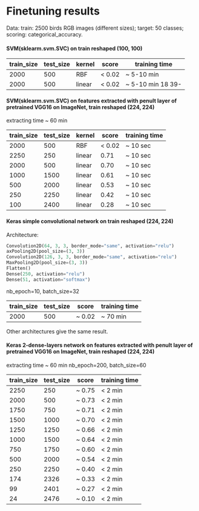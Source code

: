 # Finetuning results
Data: train: 2500 birds RGB images (different sizes); target: 50 classes; scoring: categorical_accuracy.
#### SVM(sklearm.svm.SVC) on train reshaped (100, 100)

train_size | test_size | kernel |score | training time
------------ | ------------- | ---------- | ------------- | ----------
2000 | 500 | RBF | < 0.02 | ~ 5-10 min
2000 | 500 | linear | < 0.02 | ~ 5-10 min 18 39- 

#### SVM(sklearm.svm.SVC) on features extracted with penult layer of pretrained VGG16 on ImageNet, train reshaped (224, 224)
extracting time ~ 60 min

train_size | test_size | kernel |score | training time
------------ | ------------- | ---------- | ------------- | ----------
2000 | 500 | RBF | < 0.02 | ~ 10 sec
2250 | 250 | linear | 0.71 | ~ 10 sec
2000 | 500 | linear | 0.70 | ~ 10 sec
1000 | 1500 | linear | 0.61 | ~ 10 sec
500 | 2000 | linear | 0.53 | ~ 10 sec
250 | 2250 | linear | 0.42 | ~ 10 sec
100 | 2400 | linear | 0.28 | ~ 10 sec

#### Keras simple convolutional network on train reshaped (224, 224)
Architecture:
```python
Convolution2D(64, 3, 3, border_mode="same", activation="relu")
axPooling2D(pool_size=(3, 3))
Convolution2D(126, 3, 3, border_mode="same", activation="relu")
MaxPooling2D(pool_size=(3, 3))
Flatten()
Dense(250, activation="relu")
Dense(51, activation="softmax")
```
nb_epoch=10, batch_size=32

train_size | test_size | score | training time
------------ | ------------- | ------------- | ----------
2000 | 500 | ~ 0.02 | ~ 70 min

Other architectures give the same result.

#### Keras 2-dense-layers network on features extracted with penult layer of pretrained VGG16 on ImageNet, train reshaped (224, 224)
extracting time ~ 60 min
nb_epoch=200, batch_size=60

train_size | test_size | score | training time
------------ | ------------- | ------------- | ----------
2250 | 250 | ~ 0.75 | < 2 min
2000 | 500 | ~ 0.73 | < 2 min
1750 | 750 | ~ 0.71 | < 2 min
1500 | 1000 | ~ 0.70 | < 2 min
1250 | 1250 | ~ 0.66 | < 2 min
1000 | 1500 | ~ 0.64 | < 2 min
750  | 1750 | ~ 0.60 | < 2 min
500  | 2000 | ~ 0.54 | < 2 min
250  | 2250 | ~ 0.40 | < 2 min
174  | 2326 | ~ 0.33 | < 2 min
99  | 2401 | ~ 0.27 | < 2 min
24 | 2476 | ~ 0.10 | < 2 min
